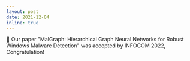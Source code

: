 ```yaml
---
layout: post
date: 2021-12-04 
inline: true
---
```


🎉 Our paper "MalGraph: Hierarchical Graph Neural Networks for Robust Windows Malware Detection" was accepted by INFOCOM 2022, Congratulation!